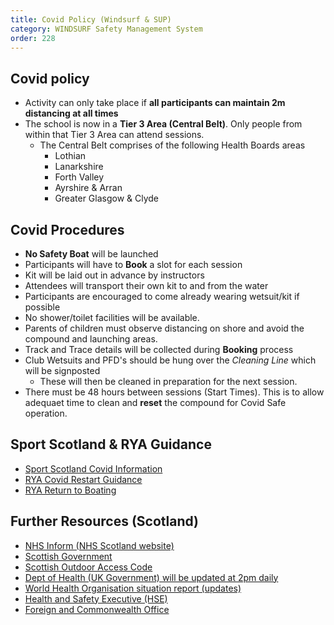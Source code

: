 ```yaml
---
title: Covid Policy (Windsurf & SUP)
category: WINDSURF Safety Management System
order: 228
---
```


## Covid policy
- Activity can only take place if **all participants can maintain 2m distancing at all times**
- The school is now in a **Tier 3 Area (Central Belt)**. Only people from within that Tier 3 Area can attend sessions.
	- The Central Belt comprises of the following Health Boards areas 
		- Lothian 
		- Lanarkshire 
		- Forth Valley 
		- Ayrshire & Arran 
		- Greater Glasgow & Clyde 
	

## Covid Procedures
- **No Safety Boat** will be launched
- Participants will have to **Book** a slot for each session
- Kit will be laid out in advance by instructors
- Attendees will transport their own kit to and from the water
- Participants are encouraged to come already wearing wetsuit/kit if possible
- No shower/toilet facilities will be available.
- Parents of children must observe distancing on shore and avoid the compound and launching areas.
- Track and Trace details will be collected during **Booking** process
- Club Wetsuits and PFD's should be hung over the *Cleaning Line* which will be signposted
	- These will then be cleaned in preparation for the next session. 
- There must be 48 hours between sessions (Start Times). This is to allow adequaet time to clean and **reset** the compound for Covid Safe operation.


## Sport Scotland & RYA Guidance
- [Sport Scotland Covid Information](https://sportscotland.org.uk/covid-19/)
- [RYA Covid Restart Guidance](https://www.rya.org.uk/training-support/Pages/covid-19-return-to-boating-guidance.aspx)
- [RYA Return to Boating](https://www.rya.org.uk/scotland/representation/Pages/Return-to-Boating.aspx)

## Further Resources (Scotland)

- [NHS Inform (NHS Scotland website)](https://www.nhs.uk/conditions/coronavirus-covid-19/) 
- [Scottish Government](https://www.gov.scot/coronavirus-covid-19/)
- [Scottish Outdoor Access Code](https://www.outdooraccess-scotland.scot/) 
- [Dept of Health (UK Government) will be updated at 2pm daily](https://www.gov.uk/government/topical-events/coronavirus-covid-19-uk-government-response)
- [World Health Organisation situation report (updates)](https://www.who.int/emergencies/diseases/novel-coronavirus-2019/situation-reports/) 
- [Health and Safety Executive (HSE)](https://www.hse.gov.uk/news/coronavirus.htm)
- [Foreign and Commonwealth Office](https://www.gov.uk/guidance/travel-advice-novel-coronavirus) 

